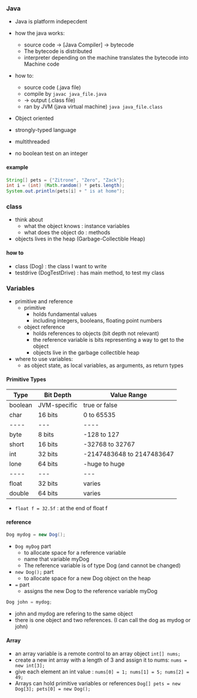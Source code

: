 ### Java
* Java is platform indepecdent
* how the java works:
    * source code -> [Java Compiler] -> bytecode
    * The bytecode is distributed
    * interpreter depending on the machine translates the bytecode into Machine code
* how to:
    * source code (.java file)
    * compile by `javac java_file.java`
    * -> output (.class file)
    * ran by JVM (java virtual machine) `java java_file.class`
* Object oriented
* strongly-typed language
* multithreaded


* no boolean test on an integer

#### example
```java
String[] pets = {"Zitrone", "Zero", "Zack"};
int i = (int) (Math.random() * pets.length);
System.out.println(pets[i] + " is at home");
```

### class
* think about
    * what the object knows : instance variables
    * what does the object do : methods
* objects lives in the heap (Garbage-Collectible Heap)

#### how to
* class (Dog) : the class I want to write
* testdrive (DogTestDrive) : has main method, to test my class

### Variables
* primitive and reference
    * primitive
        * holds fundamental values
        * including integers, booleans, floating point numbers
    * object reference
        * holds references to objects (bit depth not relevant)
        * the reference variable is bits representing a way to get to the object
        * objects live in the garbage collectible heap
* where to use variables:
    * as object state, as local variables, as arguments, as return types

#### Primitive Types
Type | Bit Depth | Value Range
-----|-----------|------------
boolean | JVM-specific | true or false
char | 16 bits | 0 to 65535
----|---|----
byte|8 bits | -128 to 127
short | 16 bits | -32768 to 32767
int | 32 bits | -2147483648 to 2147483647
lone | 64 bits | -huge to huge
----|---|---
float | 32 bits | varies
double|64 bits | varies

* `float f = 32.5f` : at the end of float f

#### reference
```java
Dog mydog = new Dog();
```
* `Dog myDog` part
    * to allocate space for a reference variable
    * name that variable myDog
    * The reference variable is of type Dog (and cannot be changed)
* `new Dog();` part
    * to allocate space for a new Dog object on the heap
* `=` part
    * assigns the new Dog to the reference variable myDog
```java
Dog john = mydog;
```
* john and mydog are refering to the same object
* there is one object and two references. (I can call the dog as mydog or john)


#### Array
* an array variable is a remote control to an array object
`int[] nums;`
* create a new int array with a length of 3 and assign it to nums: `nums = new int[3];`
* give each element an int value : `nums[0] = 1; nums[1] = 5; nums[2] = 49;`
* Arrays can hold primitive variables or references `Dog[] pets = new Dog[3]; pets[0] = new Dog();`

